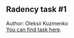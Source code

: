## Radency task #1

Author: Oleksii Kuzmenko <br>
[You can find task here](https://radency-task-2.onrender.com). <br>
